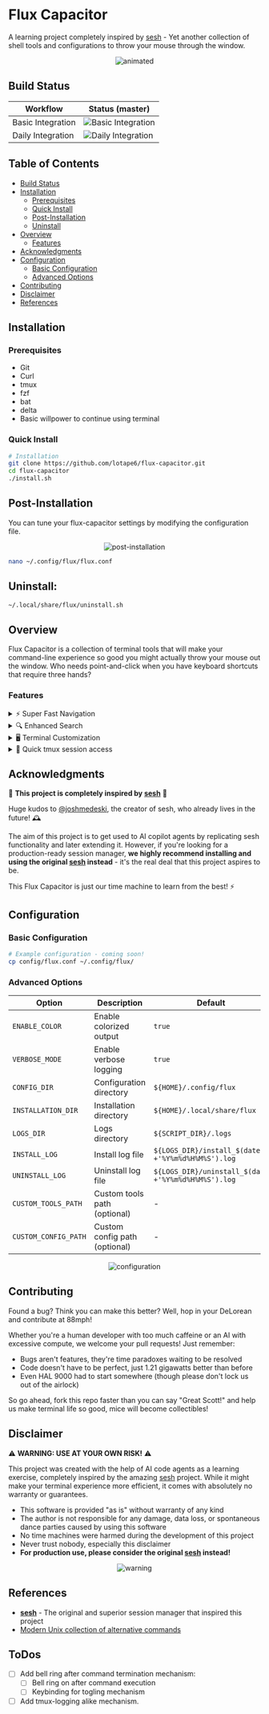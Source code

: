 # Flux Capacitor
A learning project completely inspired by [sesh](https://github.com/joshmedeski/sesh) - Yet another collection of shell tools and configurations to throw your mouse through the window.

<p align="center">
  <img src="resources/flux.gif" alt="animated" />
</p>

## Build Status

| Workflow           | Status (master) |
|--------------------|-----------------|
| Basic Integration  | ![Basic Integration](https://github.com/lotape6/flux-capacitor/actions/workflows/BasicIntegration.yml/badge.svg?branch=master) |
| Daily Integration  | ![Daily Integration](https://github.com/lotape6/flux-capacitor/actions/workflows/DailyIntegration.yml/badge.svg?branch=master) |

## Table of Contents
- [Build Status](#build-status)
- [Installation](#installation)
  - [Prerequisites](#prerequisites)
  - [Quick Install](#quick-install)
  - [Post-Installation](#post-installation)
  - [Uninstall](#uninstall)
- [Overview](#overview)
  - [Features](#features)
- [Acknowledgments](#acknowledgments)
- [Configuration](#configuration)
  - [Basic Configuration](#basic-configuration)
  - [Advanced Options](#advanced-options)
- [Contributing](#contributing)
- [Disclaimer](#disclaimer)
- [References](#references)

## Installation

### Prerequisites
- Git
- Curl
- tmux
- fzf
- bat
- delta
- Basic willpower to continue using terminal

### Quick Install
```bash
# Installation
git clone https://github.com/lotape6/flux-capacitor.git
cd flux-capacitor
./install.sh  
```

## Post-Installation
You can tune your flux-capacitor settings by modifying the configuration file.


<p align="center">
  <img src="resources/tune.gif" alt="post-installation"/>
</p>

```bash
nano ~/.config/flux/flux.conf
```
## Uninstall:

```bash
~/.local/share/flux/uninstall.sh 
```

## Overview

Flux Capacitor is a collection of terminal tools that will make your command-line experience so good you might actually throw your mouse out the window. Who needs point-and-click when you have keyboard shortcuts that require three hands?

### Features

<details>
<summary>⚡ Super Fast Navigation</summary>
<p align="center">
  <img src="https://media.giphy.com/media/3o7TKEP6YngkCKFofC/giphy.gif" alt="navigation demo" width="500px"/>
</p>
Coming soon: Navigate directories faster than light itself!
</details>

<details>
<summary>🔍 Enhanced Search</summary>
<p align="center">
  <img src="https://media.giphy.com/media/3orieS4jfHJaKwkeli/giphy.gif" alt="search demo" width="500px"/>
</p>
Coming soon: Find files you didn't even know you had!
</details>

<details>
<summary>🖥️ Terminal Customization</summary>
<p align="center">
  <img src="https://media.giphy.com/media/l3q2IYN87QjIg51kc/giphy.gif" alt="customization demo" width="500px"/>
</p>
Coming soon: Make your terminal so pretty you'll want to frame screenshots of it!
</details>

<details>
<summary>🚀 Quick tmux session access</summary>

### Available Commands

| Command | Description |
|---------|-------------|
| `connect` | Create a new tmux session |
| `session-switch` | Interactive tmux session switcher |
| `launch` | Check if a file is a valid YAML |
| `clean` | Reset the tmux server |
| `help` | Show this help message |

### Additional Features

| Feature | Description | Status |
|---------|-------------|--------|
| completion | Command-line autocompletion | ❌ Not working |
| key-bindings | Custom keyboard shortcuts | ❌ Not working |

</details>

## Acknowledgments

🚀 **This project is completely inspired by [sesh](https://github.com/joshmedeski/sesh)** 🚀

Huge kudos to [@joshmedeski](https://github.com/joshmedeski), the creator of sesh, who already lives in the future! 🕰️ 

The aim of this project is to get used to AI copilot agents by replicating sesh functionality and later extending it. However, if you're looking for a production-ready session manager, **we highly recommend installing and using the original [sesh](https://github.com/joshmedeski/sesh) instead** - it's the real deal that this project aspires to be.

This Flux Capacitor is just our time machine to learn from the best! ⚡

## Configuration

### Basic Configuration
```bash
# Example configuration - coming soon!
cp config/flux.conf ~/.config/flux/
```

### Advanced Options

| Option | Description | Default |
| --- | --- | --- |
| `ENABLE_COLOR` | Enable colorized output | `true` |
| `VERBOSE_MODE` | Enable verbose logging | `true` |
| `CONFIG_DIR` | Configuration directory | `${HOME}/.config/flux` |
| `INSTALLATION_DIR` | Installation directory | `${HOME}/.local/share/flux` |
| `LOGS_DIR` | Logs directory | `${SCRIPT_DIR}/.logs` |
| `INSTALL_LOG` | Install log file | `${LOGS_DIR}/install_$(date +'%Y%m%d%H%M%S').log` |
| `UNINSTALL_LOG` | Uninstall log file | `${LOGS_DIR}/uninstall_$(date +'%Y%m%d%H%M%S').log` |
| `CUSTOM_TOOLS_PATH` | Custom tools path (optional) | - |
| `CUSTOM_CONFIG_PATH` | Custom config path (optional) | - |

<p align="center">
  <img src="https://media.giphy.com/media/xsF1FSDbjguis/giphy.gif" alt="configuration"/>
</p>

## Contributing

Found a bug? Think you can make this better? Well, hop in your DeLorean and contribute at 88mph! 

Whether you're a human developer with too much caffeine or an AI with excessive compute, we welcome your pull requests! Just remember:

* Bugs aren't features, they're time paradoxes waiting to be resolved
* Code doesn't have to be perfect, just 1.21 gigawatts better than before
* Even HAL 9000 had to start somewhere (though please don't lock us out of the airlock)

So go ahead, fork this repo faster than you can say "Great Scott!" and help us make terminal life so good, mice will become collectibles!

## Disclaimer

⚠️ **WARNING: USE AT YOUR OWN RISK!** ⚠️

This project was created with the help of AI code agents as a learning exercise, completely inspired by the amazing [sesh](https://github.com/joshmedeski/sesh) project. While it might make your terminal experience more efficient, it comes with absolutely no warranty or guarantees.

* This software is provided "as is" without warranty of any kind
* The author is not responsible for any damage, data loss, or spontaneous dance parties caused by using this software
* No time machines were harmed during the development of this project
* Never trust nobody, especially this disclaimer
* **For production use, please consider the original [sesh](https://github.com/joshmedeski/sesh) instead!**

<p align="center">
  <img src="https://media.giphy.com/media/xT0xeJpnrWC4XWblEk/giphy.gif" alt="warning"/>
</p>


## References
- **[sesh](https://github.com/joshmedeski/sesh)** - The original and superior session manager that inspired this project
- [Modern Unix collection of alternative commands](https://github.com/ibraheemdev/modern-unix)


## ToDos

- [ ] Add bell ring after command termination mechanism:
  - [ ] Bell ring on after command execution
  - [ ] Keybinding for togling mechanism
- [ ] Add tmux-logging alike mechanism. 